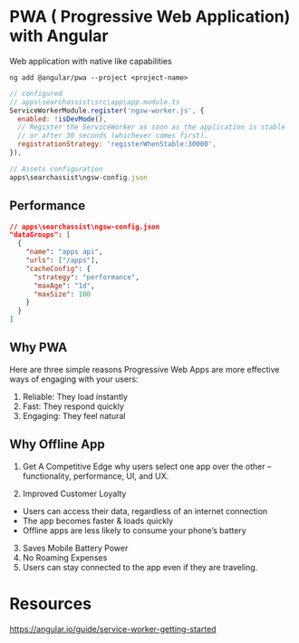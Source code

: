 # PWA ( Progressive Web Application) with Angular

Web application with native like capabilities

```
ng add @angular/pwa --project <project-name>
```

```js
// configured
// apps\searchassist\src\app\app.module.ts
ServiceWorkerModule.register('ngsw-worker.js', {
  enabled: !isDevMode(),
  // Register the ServiceWorker as soon as the application is stable
  // or after 30 seconds (whichever comes first).
  registrationStrategy: 'registerWhenStable:30000',
}),

// Assets configuration
apps\searchassist\ngsw-config.json
```

## Performance

```json
// apps\searchassist\ngsw-config.json
"dataGroups": [
  {
    "name": "apps api",
    "urls": ["/apps"],
    "cacheConfig": {
      "strategy": "performance",
      "maxAge": "1d",
      "maxSize": 100
    }
  }
]
```

## Why PWA

Here are three simple reasons Progressive Web Apps are more effective ways of engaging with your users:

1. Reliable: They load instantly
2. Fast: They respond quickly
3. Engaging: They feel natural

## Why Offline App

1. Get A Competitive Edge
   why users select one app over the other – functionality, performance, UI, and UX.

2. Improved Customer Loyalty

- Users can access their data, regardless of an internet connection
- The app becomes faster & loads quickly
- Offline apps are less likely to consume your phone’s battery

3. Saves Mobile Battery Power
4. No Roaming Expenses
5. Users can stay connected to the app even if they are traveling.

# Resources

https://angular.io/guide/service-worker-getting-started
